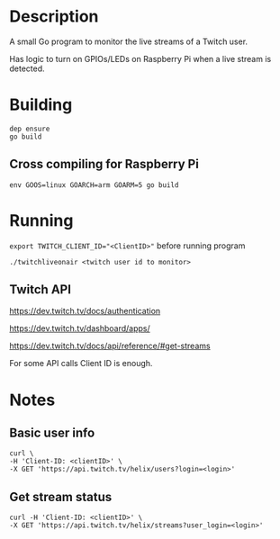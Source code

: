 # Description
A small Go program to monitor the live streams of a Twitch user.

Has logic to turn on GPIOs/LEDs on Raspberry Pi when a live stream is detected.

# Building
```
dep ensure
go build
```

## Cross compiling for Raspberry Pi
`env GOOS=linux GOARCH=arm GOARM=5 go build`

# Running
`export TWITCH_CLIENT_ID="<ClientID>"` before running program

`./twitchliveonair <twitch user id to monitor>`

## Twitch API
https://dev.twitch.tv/docs/authentication

https://dev.twitch.tv/dashboard/apps/

https://dev.twitch.tv/docs/api/reference/#get-streams

For some API calls Client ID is enough.

# Notes

## Basic user info
```
curl \
-H 'Client-ID: <clientID>' \
-X GET 'https://api.twitch.tv/helix/users?login=<login>'
```

## Get stream status
```
curl -H 'Client-ID: <clientID>' \
-X GET 'https://api.twitch.tv/helix/streams?user_login=<login>'
```
